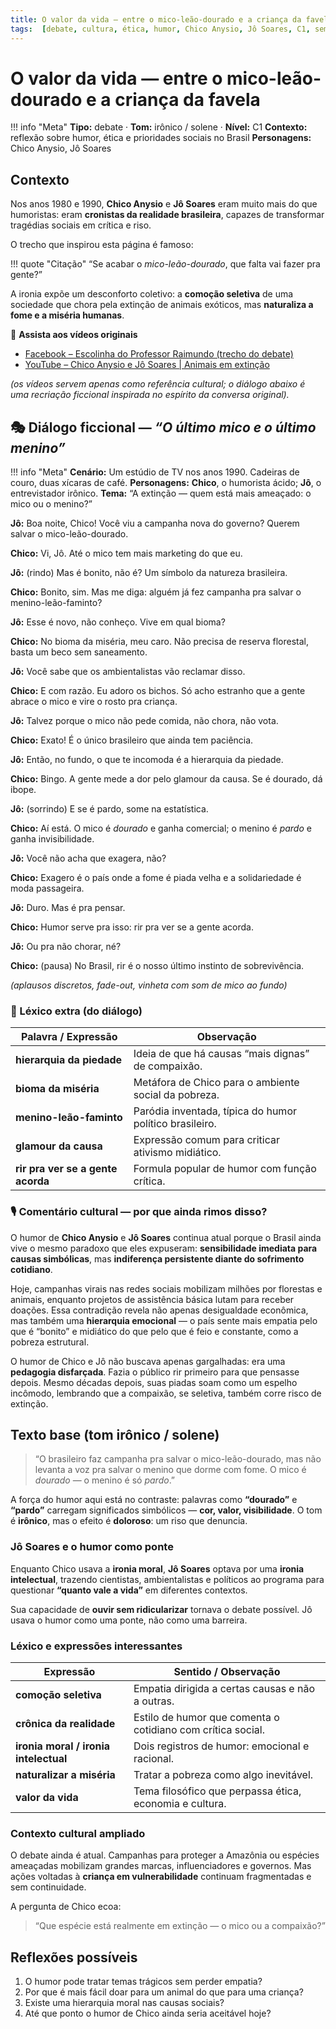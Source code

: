 ```yaml
---
title: O valor da vida — entre o mico-leão-dourado e a criança da favela
tags:  [debate, cultura, ética, humor, Chico Anysio, Jô Soares, C1, semestre 2025 II]
---
```


# O valor da vida — entre o mico-leão-dourado e a criança da favela

!!! info "Meta"
    **Tipo:** debate · **Tom:** irônico / solene · **Nível:** C1
    **Contexto:** reflexão sobre humor, ética e prioridades sociais no Brasil
    **Personagens:** Chico Anysio, Jô Soares

## Contexto

Nos anos 1980 e 1990, **Chico Anysio** e **Jô Soares** eram muito mais do que humoristas: eram **cronistas da realidade brasileira**, capazes de transformar tragédias sociais em crítica e riso.

O trecho que inspirou esta página é famoso:

!!! quote "Citação"
    “Se acabar o *mico-leão-dourado*, que falta vai fazer pra gente?”

A ironia expõe um desconforto coletivo:  a **comoção seletiva** de uma sociedade que chora pela extinção de animais exóticos, mas **naturaliza a fome e a miséria humanas**.

🎥 **Assista aos vídeos originais**

- [Facebook – Escolinha do Professor Raimundo (trecho do debate)](https://www.facebook.com/Escolinhadoprofraimundo/videos/chico-anysio-e-j%C3%B4-soares-conversam-sobre-os-animais-em-extin%C3%A7%C3%A3o-assista-at%C3%A9-o-fi/1712802485806609/)
- [YouTube – Chico Anysio e Jô Soares | Animais em extinção](https://www.youtube.com/watch?v=27W3GsSyVpw)

*(os vídeos servem apenas como referência cultural; o diálogo abaixo é uma recriação ficcional inspirada no espírito da conversa original).*

## 🎭 Diálogo ficcional — *“O último mico e o último menino”*

!!! info "Meta"
    **Cenário:** Um estúdio de TV nos anos 1990. Cadeiras de couro, duas xícaras de café.
    **Personagens:** **Chico**, o humorista ácido; **Jô**, o entrevistador irônico.
    **Tema:** “A extinção — quem está mais ameaçado: o mico ou o menino?”

**Jô:** Boa noite, Chico! Você viu a campanha nova do governo? Querem salvar o mico-leão-dourado.

**Chico:** Vi, Jô. Até o mico tem mais marketing do que eu.

**Jô:** (rindo) Mas é bonito, não é? Um símbolo da natureza brasileira.

**Chico:** Bonito, sim. Mas me diga: alguém já fez campanha pra salvar o menino-leão-faminto?

**Jô:** Esse é novo, não conheço. Vive em qual bioma?

**Chico:** No bioma da miséria, meu caro. Não precisa de reserva florestal, basta um beco sem saneamento.

**Jô:** Você sabe que os ambientalistas vão reclamar disso.

**Chico:** E com razão. Eu adoro os bichos. Só acho estranho que a gente abrace o mico e vire o rosto pra criança.

**Jô:** Talvez porque o mico não pede comida, não chora, não vota.

**Chico:** Exato! É o único brasileiro que ainda tem paciência.

**Jô:** Então, no fundo, o que te incomoda é a hierarquia da piedade.

**Chico:** Bingo. A gente mede a dor pelo glamour da causa. Se é dourado, dá ibope.

**Jô:** (sorrindo) E se é pardo, some na estatística.

**Chico:** Aí está. O mico é *dourado* e ganha comercial; o menino é *pardo* e ganha invisibilidade.

**Jô:** Você não acha que exagera, não?

**Chico:** Exagero é o país onde a fome é piada velha e a solidariedade é moda passageira.

**Jô:** Duro. Mas é pra pensar.

**Chico:** Humor serve pra isso: rir pra ver se a gente acorda.

**Jô:** Ou pra não chorar, né?

**Chico:** (pausa) No Brasil, rir é o nosso último instinto de sobrevivência.

*(aplausos discretos, fade-out, vinheta com som de mico ao fundo)*

### 🧩 Léxico extra (do diálogo)

| Palavra / Expressão | Observação |
|----------------------|-------------|
| **hierarquia da piedade** | Ideia de que há causas “mais dignas” de compaixão. |
| **bioma da miséria** | Metáfora de Chico para o ambiente social da pobreza. |
| **menino-leão-faminto** | Paródia inventada, típica do humor político brasileiro. |
| **glamour da causa** | Expressão comum para criticar ativismo midiático. |
| **rir pra ver se a gente acorda** | Formula popular de humor com função crítica. |

### 🎙️ Comentário cultural — por que ainda rimos disso?

O humor de **Chico Anysio** e **Jô Soares** continua atual porque o Brasil ainda vive o mesmo paradoxo que eles expuseram: **sensibilidade imediata para causas simbólicas**, mas **indiferença persistente diante do sofrimento cotidiano**.

Hoje, campanhas virais nas redes sociais mobilizam milhões por florestas e animais,  enquanto projetos de assistência básica lutam para receber doações. Essa contradição revela não apenas desigualdade econômica, mas também uma **hierarquia emocional** — o país sente mais empatia pelo que é “bonito” e midiático  do que pelo que é feio e constante, como a pobreza estrutural.

O humor de Chico e Jô não buscava apenas gargalhadas: era uma **pedagogia disfarçada**.  Fazia o público rir primeiro para que pensasse depois. Mesmo décadas depois, suas piadas soam como um espelho incômodo, lembrando que a compaixão, se seletiva, também corre risco de extinção.

## Texto base (tom irônico / solene)

> “O brasileiro faz campanha pra salvar o mico-leão-dourado,
>  mas não levanta a voz pra salvar o menino que dorme com fome.
>  O mico é *dourado* — o menino é só *pardo*.”

A força do humor aqui está no contraste: palavras como **“dourado”** e **“pardo”** carregam significados simbólicos — **cor, valor, visibilidade**. O tom é **irônico**, mas o efeito é **doloroso**: um riso que denuncia.

### Jô Soares e o humor como ponte

Enquanto Chico usava a **ironia moral**, **Jô Soares** optava por uma **ironia intelectual**, trazendo cientistas, ambientalistas e políticos ao programa para questionar **“quanto vale a vida”** em diferentes contextos.

Sua capacidade de **ouvir sem ridicularizar** tornava o debate possível. Jô usava o humor como uma ponte, não como uma barreira.

### Léxico e expressões interessantes

| Expressão | Sentido / Observação |
|------------|---------------------|
| **comoção seletiva** | Empatia dirigida a certas causas e não a outras. |
| **crônica da realidade** | Estilo de humor que comenta o cotidiano com crítica social. |
| **ironia moral / ironia intelectual** | Dois registros de humor: emocional e racional. |
| **naturalizar a miséria** | Tratar a pobreza como algo inevitável. |
| **valor da vida** | Tema filosófico que perpassa ética, economia e cultura. |

### Contexto cultural ampliado

O debate ainda é atual. Campanhas para proteger a Amazônia ou espécies ameaçadas mobilizam grandes marcas, influenciadores e governos. Mas ações voltadas à **criança em vulnerabilidade** continuam fragmentadas e sem continuidade.

A pergunta de Chico ecoa:

> “Que espécie está realmente em extinção — o mico ou a compaixão?”

## Reflexões possíveis

1. O humor pode tratar temas trágicos sem perder empatia?
2. Por que é mais fácil doar para um animal do que para uma criança?
3. Existe uma hierarquia moral nas causas sociais?
4. Até que ponto o humor de Chico ainda seria aceitável hoje?
